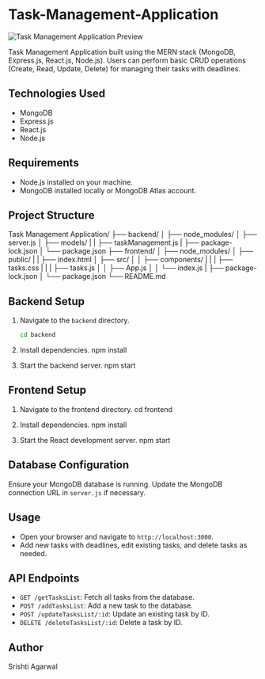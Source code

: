 # Task-Management-Application

![Task Management Application Preview]([path_to_your_image.png](https://drive.google.com/file/d/1t2fu-fsomu3A5afkzaiLkIUU2tkG1vdv/view?usp=sharing))

Task Management Application built using the MERN stack (MongoDB, Express.js, React.js, Node.js). Users can perform basic CRUD operations (Create, Read, Update, Delete) for managing their tasks with deadlines.

## Technologies Used

- MongoDB
- Express.js
- React.js
- Node.js

## Requirements

- Node.js installed on your machine.
- MongoDB installed locally or MongoDB Atlas account.

## Project Structure

Task Management Application/
├── backend/
│   ├── node_modules/
│   ├── server.js
│   ├── models/
|   |   ├── taskManagement.js
|   ├── package-lock.json
│   └── package.json
├── frontend/
│   ├── node_modules/
│   ├── public/
|   |   ├── index.html
│   ├── src/
│   │   ├── components/
|   |   |   ├── tasks.css
|   |   |   ├── tasks.js
│   │   ├── App.js
│   │   └── index.js
|   ├── package-lock.json
│   └── package.json
└── README.md

## Backend Setup

1. Navigate to the `backend` directory.
   ```bash
   cd backend

2. Install dependencies.
       npm install

3. Start the backend server.
       npm start

## Frontend Setup

1. Navigate to the frontend directory.
       cd frontend

2. Install dependencies.
       npm install

3. Start the React development server.
       npm start

## Database Configuration

Ensure your MongoDB database is running. Update the MongoDB connection URL in `server.js` if necessary.


## Usage

- Open your browser and navigate to `http://localhost:3000`.
- Add new tasks with deadlines, edit existing tasks, and delete tasks as needed.


## API Endpoints

- `GET /getTasksList`: Fetch all tasks from the database.
- `POST /addTasksList`: Add a new task to the database.
- `POST /updateTasksList/:id`: Update an existing task by ID.
- `DELETE /deleteTasksList/:id`: Delete a task by ID.

## Author

Srishti Agarwal
